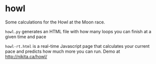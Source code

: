 # howl
Some calculations for the Howl at the Moon race.

`howl.py` generates an HTML file with how many loops you can finish at a given time and pace

`howl-rt.html` is a real-time Javascript page that calculates your current pace and predicts how much more you can run. Demo at http://nikita.ca/howl/
